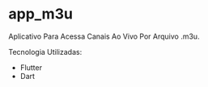 # app_m3u

Aplicativo Para Acessa Canais Ao Vivo Por Arquivo .m3u.

Tecnologia Utilizadas:
* Flutter
* Dart
